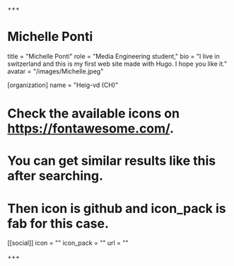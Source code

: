 +++
# Michelle Ponti
title = "Michelle Ponti"
role = "Media Engineering student,"
bio = "I live in switzerland and this is my first web site made with Hugo. I hope you like it."
avatar = "/images/Michelle.jpeg"

[organization]
  name = "Heig-vd (CH)"

# Check the available icons on https://fontawesome.com/.
# You can get similar results like this <i class="fab fa-github"></i> after searching.
# Then icon is github and icon_pack is fab for this case.
[[social]]
  icon = ""
  icon_pack = ""
  url = ""

+++